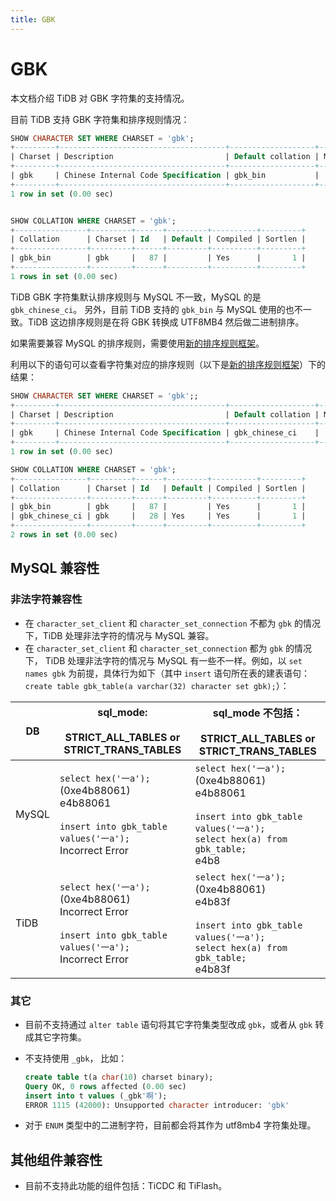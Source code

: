 ```yaml
---
title: GBK
---
```


# GBK

本文档介绍 TiDB 对 GBK 字符集的支持情况。

目前 TiDB 支持 GBK 字符集和排序规则情况：
```sql
SHOW CHARACTER SET WHERE CHARSET = 'gbk';
+---------+-------------------------------------+-------------------+--------+
| Charset | Description                         | Default collation | Maxlen |
+---------+-------------------------------------+-------------------+--------+
| gbk     | Chinese Internal Code Specification | gbk_bin           |      2 |
+---------+-------------------------------------+-------------------+--------+
1 row in set (0.00 sec)


SHOW COLLATION WHERE CHARSET = 'gbk';
+----------------+---------+------+---------+----------+---------+
| Collation      | Charset | Id   | Default | Compiled | Sortlen |
+----------------+---------+------+---------+----------+---------+
| gbk_bin        | gbk     |   87 |         | Yes      |       1 |
+----------------+---------+------+---------+----------+---------+
1 rows in set (0.00 sec)
```
TiDB GBK 字符集默认排序规则与 MySQL 不一致，MySQL 的是 `gbk_chinese_ci`。 另外，目前 TiDB 支持的 `gbk_bin` 与 MySQL 使用的也不一致。TiDB 这边排序规则是在将 GBK 转换成 UTF8MB4 然后做二进制排序。

如果需要兼容 MySQL 的排序规则，需要使用[新的排序规则框架](/character-set-and-collation.md#新框架下的排序规则支持)。

利用以下的语句可以查看字符集对应的排序规则（以下是[新的排序规则框架](/character-set-and-collation.md#新框架下的排序规则支持)）下的结果：

```sql
SHOW CHARACTER SET WHERE CHARSET = 'gbk';;
+---------+-------------------------------------+-------------------+--------+
| Charset | Description                         | Default collation | Maxlen |
+---------+-------------------------------------+-------------------+--------+
| gbk     | Chinese Internal Code Specification | gbk_chinese_ci    |      2 |
+---------+-------------------------------------+-------------------+--------+
1 row in set (0.00 sec)

SHOW COLLATION WHERE CHARSET = 'gbk';
+----------------+---------+------+---------+----------+---------+
| Collation      | Charset | Id   | Default | Compiled | Sortlen |
+----------------+---------+------+---------+----------+---------+
| gbk_bin        | gbk     |   87 |         | Yes      |       1 |
| gbk_chinese_ci | gbk     |   28 | Yes     | Yes      |       1 |
+----------------+---------+------+---------+----------+---------+
2 rows in set (0.00 sec)
```

## MySQL 兼容性

### 非法字符兼容性

* 在 `character_set_client` 和 `character_set_connection` 不都为 `gbk` 的情况下，TiDB 处理非法字符的情况与 MySQL 兼容。
* 在 `character_set_client` 和 `character_set_connection` 都为 `gbk` 的情况下， TiDB 处理非法字符的情况与 MySQL 有一些不一样。例如，以 `set names gbk` 为前提，具体行为如下（其中 `insert` 语句所在表的建表语句：`create table gbk_table(a varchar(32) character set gbk);`）：

| DB    |    sql_mode:<br><br>  STRICT_ALL_TABLES or<br>  STRICT_TRANS_TABLES                                               | sql_mode 不包括： <br><br>  STRICT_ALL_TABLES or<br>  STRICT_TRANS_TABLES                                                                     |
|-------|-------------------------------------------------------------------------------------------------------------------|------------------------------------------------------------------------------------------------------------------------------------|
| MySQL | `select hex('一a');` (0xe4b88061)<br> e4b88061<br><br>`insert into gbk_table values('一a');`<br> Incorrect Error       | `select hex('一a');` (0xe4b88061)<br> e4b88061<br><br>`insert into gbk_table values('一a');`<br>`select hex(a) from gbk_table;`<br> e4b8 |
| TiDB  | `select hex('一a');` (0xe4b88061)<br> Incorrect Error<br><br>`insert into gbk_table values('一a');`<br> Incorrect Error | `select hex('一a');` (0xe4b88061)<br> e4b83f<br><br>`insert into gbk_table values('一a');`<br>`select hex(a) from gbk_table;`<br> e4b83f  |

### 其它

* 目前不支持通过 `alter table` 语句将其它字符集类型改成 `gbk`，或者从 `gbk` 转成其它字符集。

* 不支持使用 `_gbk`， 比如：

  ```sql
  create table t(a char(10) charset binary);
  Query OK, 0 rows affected (0.00 sec)
  insert into t values (_gbk'啊');
  ERROR 1115 (42000): Unsupported character introducer: 'gbk'
  ```

* 对于 `ENUM` 类型中的二进制字符，目前都会将其作为 utf8mb4 字符集处理。

## 其他组件兼容性

* 目前不支持此功能的组件包括：TiCDC 和 TiFlash。